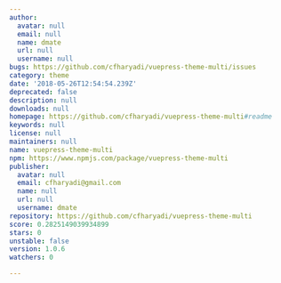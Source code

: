 ```yaml
---
author:
  avatar: null
  email: null
  name: dmate
  url: null
  username: null
bugs: https://github.com/cfharyadi/vuepress-theme-multi/issues
category: theme
date: '2018-05-26T12:54:54.239Z'
deprecated: false
description: null
downloads: null
homepage: https://github.com/cfharyadi/vuepress-theme-multi#readme
keywords: null
license: null
maintainers: null
name: vuepress-theme-multi
npm: https://www.npmjs.com/package/vuepress-theme-multi
publisher:
  avatar: null
  email: cfharyadi@gmail.com
  name: null
  url: null
  username: dmate
repository: https://github.com/cfharyadi/vuepress-theme-multi
score: 0.2825149039934899
stars: 0
unstable: false
version: 1.0.6
watchers: 0

---
```


